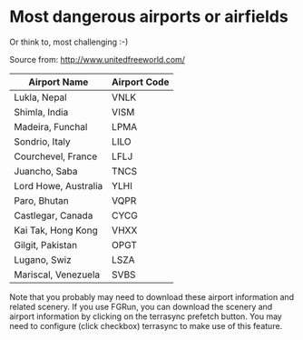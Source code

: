 # Most dangerous airports or airfields 

Or think to, most challenging :-)

Source from: <http://www.unitedfreeworld.com/>

| Airport Name | Airport Code |
| --- | --- |
| Lukla, Nepal | VNLK |
| Shimla, India | VISM  |
| Madeira, Funchal | LPMA |
| Sondrio, Italy | LILO |
| Courchevel, France | LFLJ |
| Juancho, Saba | TNCS |
| Lord Howe, Australia| YLHI |
| Paro, Bhutan | VQPR |
| Castlegar, Canada | CYCG |
| Kai Tak, Hong Kong | VHXX |
| Gilgit, Pakistan | OPGT |
| Lugano, Swiz | LSZA |
| Mariscal, Venezuela | SVBS |


Note that you probably may need to download these airport information and related scenery. If you use FGRun, you can download the scenery and airport information by clicking on the terrasync prefetch button. You may need to configure (click checkbox) terrasync to make use of this feature.


